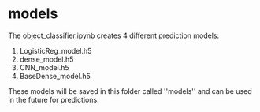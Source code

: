 # models

The object_classifier.ipynb creates 4 different prediction models:
1. LogisticReg_model.h5
2. dense_model.h5
3. CNN_model.h5
4. BaseDense_model.h5

These models will be saved in this folder called ''models'' and can be used 
in the future for predictions.

